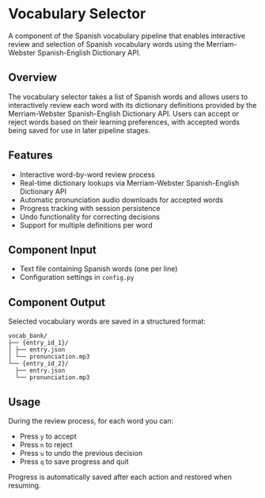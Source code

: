 # Vocabulary Selector

A component of the Spanish vocabulary pipeline that enables interactive review and selection of Spanish vocabulary words using the Merriam-Webster Spanish-English Dictionary API.

## Overview

The vocabulary selector takes a list of Spanish words and allows users to interactively review each word with its dictionary definitions provided by the Merriam-Webster Spanish-English Dictionary API. Users can accept or reject words based on their learning preferences, with accepted words being saved for use in later pipeline stages.

## Features

- Interactive word-by-word review process
- Real-time dictionary lookups via Merriam-Webster Spanish-English Dictionary API
- Automatic pronunciation audio downloads for accepted words
- Progress tracking with session persistence
- Undo functionality for correcting decisions
- Support for multiple definitions per word

## Component Input

- Text file containing Spanish words (one per line)
- Configuration settings in `config.py`

## Component Output

Selected vocabulary words are saved in a structured format:
```
vocab_bank/
├── {entry_id_1}/
│ ├── entry.json
│ └── pronunciation.mp3
└── {entry_id_2}/
  ├── entry.json
  └── pronunciation.mp3
```

## Usage

During the review process, for each word you can:
- Press `y` to accept
- Press `n` to reject
- Press `u` to undo the previous decision
- Press `q` to save progress and quit

Progress is automatically saved after each action and restored when resuming.

